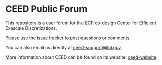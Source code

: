 # CEED Public Forum

This repository is a user forum for the [ECP](http://exascaleproject.org) co-design Center for Efficient Exascale Discretizations.

Please use the [issue tracker](https://github.com/ceed/contact/issues) to post questions or comments.

You can also email us directly at ceed-support@llnl.gov.

More information about CEED can be found on its website: [ceed-website]()
